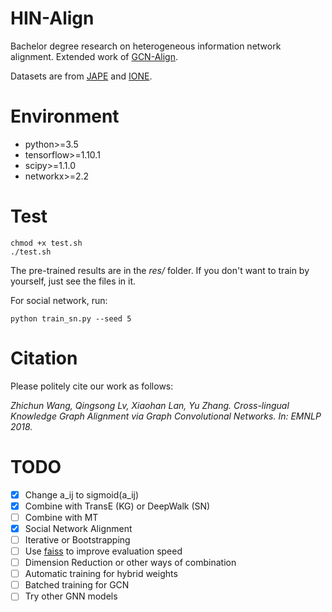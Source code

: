 # HIN-Align

Bachelor degree research on heterogeneous information network alignment. Extended work of [GCN-Align](https://github.com/1049451037/GCN-Align).

Datasets are from [JAPE](https://github.com/nju-websoft/JAPE) and [IONE](https://github.com/ColaLL/IONE).

# Environment

* python>=3.5
* tensorflow>=1.10.1
* scipy>=1.1.0
* networkx>=2.2

# Test

```
chmod +x test.sh
./test.sh
```

The pre-trained results are in the *res/* folder. If you don't want to train by yourself, just see the files in it.

For social network, run:

```
python train_sn.py --seed 5
```

# Citation

Please politely cite our work as follows:

*Zhichun Wang, Qingsong Lv, Xiaohan Lan, Yu Zhang. Cross-lingual Knowledge Graph Alignment via Graph Convolutional Networks. In: EMNLP 2018.*

# TODO

- [x] Change a\_ij to sigmoid(a\_ij)
- [x] Combine with TransE (KG) or DeepWalk (SN)
- [ ] Combine with MT
- [x] Social Network Alignment
- [ ] Iterative or Bootstrapping
- [ ] Use [faiss](https://github.com/facebookresearch/faiss) to improve evaluation speed
- [ ] Dimension Reduction or other ways of combination
- [ ] Automatic training for hybrid weights
- [ ] Batched training for GCN
- [ ] Try other GNN models
